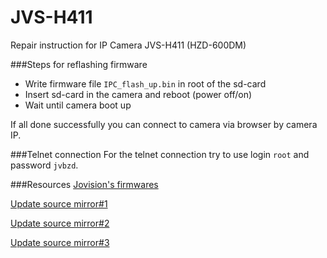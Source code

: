 # JVS-H411
Repair instruction for IP Camera JVS-H411 (HZD-600DM)

###Steps for reflashing firmware
+ Write firmware file `IPC_flash_up.bin` in root of the sd-card
+ Insert sd-card in the camera and reboot (power off/on)
+ Wait until camera boot up

If all done successfully you can connect to camera via browser by camera IP.

###Telnet connection
For the telnet connection try to use login `root` and password `jvbzd`.

###Resources
[Jovision's firmwares](http://down.jovision.com:81/cn/repair/)

[Update source mirror#1](http://updatewt.afdvr.com/)

[Update source mirror#2](http://updatedx.afdvr.com/)

[Update source mirror#3](http://updatehw.afdvr.com/)